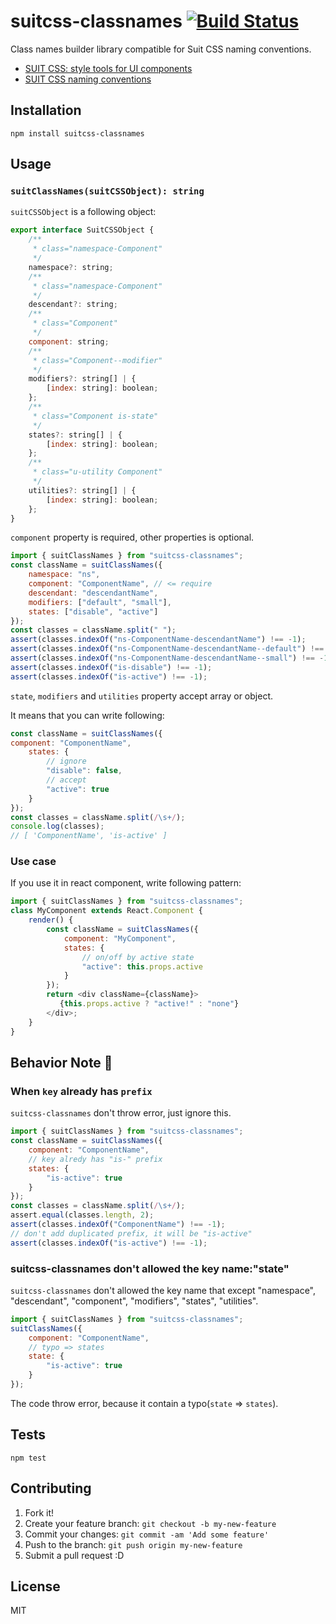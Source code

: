 # suitcss-classnames [![Build Status](https://travis-ci.org/dwango-js/suitcss-classnames.svg?branch=master)](https://travis-ci.org/dwango-js/suitcss-classnames)

Class names builder library compatible for Suit CSS naming conventions.

- [SUIT CSS: style tools for UI components](http://suitcss.github.io/ "SUIT CSS: style tools for UI components")
- [SUIT CSS naming conventions](https://github.com/suitcss/suit/blob/master/doc/naming-conventions.md "SUIT CSS naming conventions")

## Installation

    npm install suitcss-classnames

## Usage

### `suitClassNames(suitCSSObject): string`

`suitCSSObject` is a following object:

```js
export interface SuitCSSObject {
    /**
     * class="namespace-Component"
     */
    namespace?: string;
    /**
     * class="namespace-Component"
     */
    descendant?: string;
    /**
     * class="Component"
     */
    component: string;
    /**
     * class="Component--modifier"
     */
    modifiers?: string[] | {
        [index: string]: boolean;
    };
    /**
     * class="Component is-state"
     */
    states?: string[] | {
        [index: string]: boolean;
    };
    /**
     * class="u-utility Component"
     */
    utilities?: string[] | {
        [index: string]: boolean;
    };
}
```

`component` property is required, other properties is optional.

```js
import { suitClassNames } from "suitcss-classnames";
const className = suitClassNames({
    namespace: "ns",
    component: "ComponentName", // <= require
    descendant: "descendantName",
    modifiers: ["default", "small"],
    states: ["disable", "active"]
});
const classes = className.split(" ");
assert(classes.indexOf("ns-ComponentName-descendantName") !== -1);
assert(classes.indexOf("ns-ComponentName-descendantName--default") !== -1);
assert(classes.indexOf("ns-ComponentName-descendantName--small") !== -1);
assert(classes.indexOf("is-disable") !== -1);
assert(classes.indexOf("is-active") !== -1);
```

`state`, `modifiers` and `utilities` property accept array or object.

It means that you can write following:

```js
const className = suitClassNames({
component: "ComponentName",
    states: {
        // ignore
        "disable": false,
        // accept
        "active": true
    }
});
const classes = className.split(/\s+/);
console.log(classes);
// [ 'ComponentName', 'is-active' ]
```

### Use case

If you use it in react component, write following pattern:

```js
import { suitClassNames } from "suitcss-classnames";
class MyComponent extends React.Component {
    render() {
        const className = suitClassNames({
            component: "MyComponent",
            states: {
                // on/off by active state
                "active": this.props.active
            }
        });
        return <div className={className}>
           {this.props.active ? "active!" : "none"}
        </div>;
    }
}
```

## Behavior Note :memo:

### When `key` already has `prefix`

`suitcss-classnames` don't throw error, just ignore this.

```js
import { suitClassNames } from "suitcss-classnames";
const className = suitClassNames({
    component: "ComponentName",
    // key alredy has "is-" prefix
    states: {
        "is-active": true
    }
});
const classes = className.split(/\s+/);
assert.equal(classes.length, 2);
assert(classes.indexOf("ComponentName") !== -1);
// don't add duplicated prefix, it will be "is-active"
assert(classes.indexOf("is-active") !== -1);
```

### suitcss-classnames don't allowed the key name:"state"

`suitcss-classnames` don't allowed the key name that except "namespace", "descendant", "component", "modifiers", "states", "utilities".

```js
import { suitClassNames } from "suitcss-classnames";
suitClassNames({
    component: "ComponentName",
    // typo => states
    state: {
        "is-active": true
    }
});
```

The code throw error, because it contain a typo(`state` => `states`).

## Tests

    npm test

## Contributing

1. Fork it!
2. Create your feature branch: `git checkout -b my-new-feature`
3. Commit your changes: `git commit -am 'Add some feature'`
4. Push to the branch: `git push origin my-new-feature`
5. Submit a pull request :D

## License

MIT
